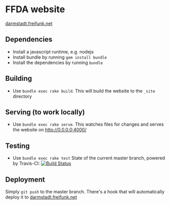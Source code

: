 FFDA website
============================
[darmstadt.freifunk.net](http://darmstadt.freifunk.net)

## Dependencies
 - Install a javascript runtime, e.g. nodejs
 - Install bundle by running `gem install bundle`
 - Install the dependencies by running `bundle`

## Building
 - Use `bundle exec rake build`. This will build the website to the `_site` directory

## Serving (to work locally)
 - Use `bundle exec rake serve`. This watches files for changes and serves the website on http://0.0.0.0:4000/

## Testing
 - Use `bundle exec rake test`
State of the current master branch, powered by Travis-CI:
[![Build Status](https://travis-ci.org/freifunk-darmstadt/darmstadt.freifunk.net.svg?branch=master)](https://travis-ci.org/freifunk-darmstadt/darmstadt.freifunk.net)

## Deployment
Simply `git push` to the master branch. There's a hook that will automatically deploy it to [darmstadt.freifunk.net](darmstadt.freifunk.net)
